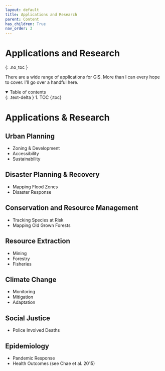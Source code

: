 ```yaml
---
layout: default
title: Applications and Research
parent: Content
has_children: True
nav_order: 3
---
```


# Applications and Research
{: .no_toc }


There are a wide range of applications for GIS.  More than I can every hope to cover.  I'll go over a handful here.

<details open markdown="block">
  <summary>
    Table of contents
  </summary>
  {: .text-delta }
1. TOC
{:toc}
</details>
 

# Applications & Research

## Urban Planning
- Zoning & Development
- Accessibility 
- Sustainability

## Disaster Planning & Recovery
- Mapping Flood Zones
- Disaster Response

## Conservation and Resource Management
- Tracking Species at Risk
- Mapping Old Grown Forests

## Resource Extraction
- Mining
- Forestry
- Fisheries

## Climate Change
- Monitoring
- Mitigation
- Adaptation


## Social Justice
- Police Involved Deaths


## Epidemiology
- Pandemic Response
- Health Outcomes (see Chae et al. 2015)
